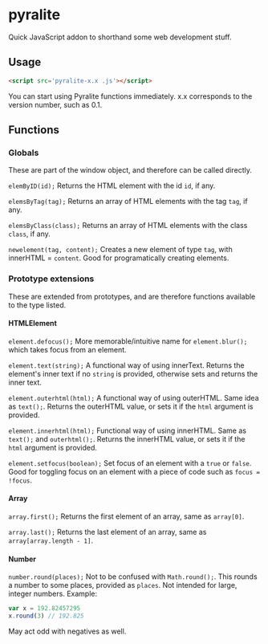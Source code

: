 # pyralite
Quick JavaScript addon to shorthand some web development stuff.

## Usage
```html
<script src='pyralite-x.x .js'></script>
```
You can start using Pyralite functions immediately.
x.x corresponds to the version number, such as 0.1.

## Functions
### Globals
These are part of the window object, and therefore can be called directly.

`elemByID(id);`
Returns the HTML element with the id `id`, if any.

`elemsByTag(tag);`
Returns an array of HTML elements with the tag `tag`, if any.

`elemsByClass(class);`
Returns an array of HTML elements with the class `class`, if any.

`newelement(tag, content);`
Creates a new element of type `tag`, with innerHTML = `content`. Good for programatically creating elements.

### Prototype extensions
These are extended from prototypes, and are therefore functions available to the type listed.

#### HTMLElement
`element.defocus();`
More memorable/intuitive name for `element.blur();` which takes focus from an element.

`element.text(string);`
A functional way of using innerText. Returns the element's inner text if no `string` is provided, otherwise sets and returns the inner text.

`element.outerhtml(html);`
A functional way of using outerHTML. Same idea as `text();`. Returns the outerHTML value, or sets it if the `html` argument is provided.

`element.innerhtml(html);`
Functional way of using innerHTML. Same as `text();` and `outerhtml();`. Returns the innerHTML value, or sets it if the `html` argument is provided.

`element.setfocus(boolean);`
Set focus of an element with a `true` or `false`. Good for toggling focus on an element with a piece of code such as `focus = !focus`.

#### Array
`array.first();`
Returns the first element of an array, same as `array[0]`.

`array.last();`
Returns the last element of an array, same as `array[array.length - 1]`.

#### Number
`number.round(places);`
Not to be confused with `Math.round();`.
This rounds a number to some places, provided as `places`. Not intended for large, integer numbers.
Example:
```js
var x = 192.82457295
x.round(3) // 192.825
```
May act odd with negatives as well.
